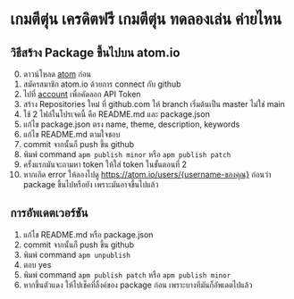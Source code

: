 # เกมตีตุ่น เครดิตฟรี เกมตีตุ่น ทดลองเล่น ค่ายไหน

## วิธีสร้าง Package ขึ้นไปบน atom.io

0. ดาวน์โหลด [atom](https://atom.io) ก่อน 
1. สมัครสมาชิก atom.io ด้วยการ connect กับ github
2. ไปที่ [account](https://atom.io/account) เพื่อคัดลอก API Token
3. สร้าง Repositories ใหม่ ที่ github.com ให้ branch เริ่มต้นเป็น master ไม่ใช่ main
4. ใช้ 2 ไฟล์ในโปรเจคนี้ คือ README.md และ package.json
5. แก้ไข package.json ตรง name, theme, description, keywords
6. แก้ไข README.md ตามใจชอบ
7. commit จากนั้นก็ push ขึ้น github
8. พิมพ์ command `apm publish minor` หรือ `apm publish patch`
9. ครั้งแรกมันจะถามหา token ให้ใส่ token ในขั้นตอนที่ 2
10. หากเกิด error ให้ลองไปดู https://atom.io/users/{username-ของคุณ}  ก่อนว่า package ขึ้นไปหรือยัง เพราะมันอาจขึ้นไปแล้ว

## การอัพเดตเวอร์ชัน
1. แก้ไข README.md หรือ package.json
2. commit จากนั้นก็ push ขึ้น github
3. พิมพ์ command `apm unpublish`
4. ตอบ yes
5. พิมพ์ command `apm publish patch` หรือ `apm publish minor`
6. หากขึ้นตัวแดง ให้ไปเช็คที่ลิ้งค์ของ package ก่อน เพราะบางทีมันก็อัพเดตไปแล้ว